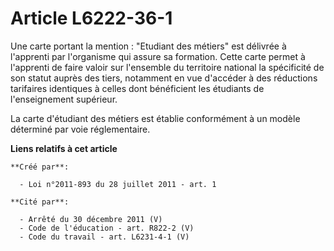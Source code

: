 # Article L6222-36-1

Une carte portant la mention : "Etudiant des métiers" est délivrée à l'apprenti par l'organisme qui assure sa formation.
Cette carte permet à l'apprenti de faire valoir sur l'ensemble du territoire national la spécificité de son statut auprès des
tiers, notamment en vue d'accéder à des réductions tarifaires identiques à celles dont bénéficient les étudiants de
l'enseignement supérieur.

La carte d'étudiant des métiers est établie conformément à un modèle déterminé par voie réglementaire.

**Liens relatifs à cet article**

	**Créé par**:

	  - Loi n°2011-893 du 28 juillet 2011 - art. 1

	**Cité par**:

	  - Arrêté du 30 décembre 2011 (V)
	  - Code de l'éducation - art. R822-2 (V)
	  - Code du travail - art. L6231-4-1 (V)
